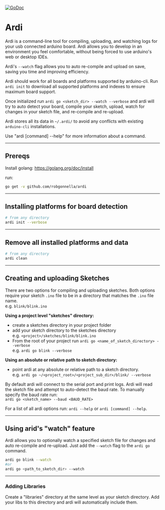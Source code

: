 [![GoDoc](https://godoc.org/github.com/robgonnella/ardi?status.svg)](https://godoc.org/github.com/robgonnella/ardi)

# Ardi

Ardi is a command-line tool for compiling, uploading, and watching logs for
your usb connected arduino board. Ardi allows you to develop in an environment
you feel comfortable, without being forced to use arduino's web or desktop IDEs.

Ardi's `--watch` flag allows you to auto re-compile and upload on save, saving
you time and improving efficiency.

Ardi should work for all boards and platforms supported by arduino-cli.
Run `ardi init` to download all supported platforms and indexes to ensure
maximum board support.

Once initialized run `ardi go <sketch_dir> --watch --verbose` and ardi will try
to auto detect your board, compile your sketch, upload, watch for changes in
your sketch file, and re-compile and re-upload.

Ardi stores all its data in `~/.ardi/` to avoid any conflicts with existing
`arduino-cli` installations.

Use "ardi [command] --help" for more information about a command.
___

## Prereqs

Install golang: https://golang.org/doc/install

run:

```bash
go get -v github.com/robgonnella/ardi
```
___
## Installing platforms for board detection

```bash
# from any directory
ardi init --verbose
```
___
## Remove all installed platforms and data

```bash
# from any directory
ardi clean
```
___
## Creating and uploading Sketches

There are two options for compiling and uploading sketches.
Both options require your sketch `.ino` file to be in a
directory that matches the `.ino` file name.</br>
e.g. `blink/blink.ino`

**Using a project level "sketches" directory:**

- create a sketches directory in your project folder
- add your sketch directory to the sketches directory</br>
  e.g. `<project>/sketches/blink/blink.ino`
- From the root of your project run
  `ardi go <name_of_sketch_directory> --verbose`</br>
  e.g. `ardi go blink --verbose`

**Using an absolute or relative path to sketch directory:**

- point ardi at any absolute or relative path to a
  sketch directory.</br>
  e.g. `ardi go ~/<project_root>/<project_sub_dir>/blink/ --verbose`

By default ardi will connect to the serial port and print
logs. Ardi will read the sketch file and attempt to
auto-detect the baud rate. To manually specify the baud
rate run:</br>
`ardi go <sketch_name> --baud <BAUD_RATE>`

For a list of all ardi options run: `ardi --help` or `ardi [command] --help`.
___
## Using arid's "watch" feature

Ardi allows you to optionally watch a specified sketch file for changes and
auto re-compile and re-upload. Just add the `--watch` flag to the `ardi go`
command.

```bash
ardi go blink --watch
#or
ardi go <path_to_sketch_dir> --watch

```
___
### Adding Libraries

Create a "libraries" directory at the same level as your sketch directory.
Add your libs to this directory and ardi will automatically include them.
